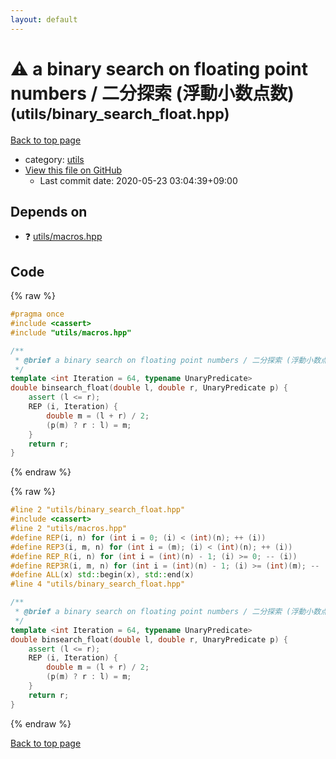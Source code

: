 ```yaml
---
layout: default
---
```


<!-- mathjax config similar to math.stackexchange -->
<script type="text/javascript" async
  src="https://cdnjs.cloudflare.com/ajax/libs/mathjax/2.7.5/MathJax.js?config=TeX-MML-AM_CHTML">
</script>
<script type="text/x-mathjax-config">
  MathJax.Hub.Config({
    TeX: { equationNumbers: { autoNumber: "AMS" }},
    tex2jax: {
      inlineMath: [ ['$','$'] ],
      processEscapes: true
    },
    "HTML-CSS": { matchFontHeight: false },
    displayAlign: "left",
    displayIndent: "2em"
  });
</script>

<script type="text/javascript" src="https://cdnjs.cloudflare.com/ajax/libs/jquery/3.4.1/jquery.min.js"></script>
<script src="https://cdn.jsdelivr.net/npm/jquery-balloon-js@1.1.2/jquery.balloon.min.js" integrity="sha256-ZEYs9VrgAeNuPvs15E39OsyOJaIkXEEt10fzxJ20+2I=" crossorigin="anonymous"></script>
<script type="text/javascript" src="../../assets/js/copy-button.js"></script>
<link rel="stylesheet" href="../../assets/css/copy-button.css" />


# :warning: a binary search on floating point numbers / 二分探索 (浮動小数点数) <small>(utils/binary_search_float.hpp)</small>

<a href="../../index.html">Back to top page</a>

* category: <a href="../../index.html#2b3583e6e17721c54496bd04e57a0c15">utils</a>
* <a href="{{ site.github.repository_url }}/blob/master/utils/binary_search_float.hpp">View this file on GitHub</a>
    - Last commit date: 2020-05-23 03:04:39+09:00




## Depends on

* :question: <a href="macros.hpp.html">utils/macros.hpp</a>


## Code

<a id="unbundled"></a>
{% raw %}
```cpp
#pragma once
#include <cassert>
#include "utils/macros.hpp"

/**
 * @brief a binary search on floating point numbers / 二分探索 (浮動小数点数)
 */
template <int Iteration = 64, typename UnaryPredicate>
double binsearch_float(double l, double r, UnaryPredicate p) {
    assert (l <= r);
    REP (i, Iteration) {
        double m = (l + r) / 2;
        (p(m) ? r : l) = m;
    }
    return r;
}

```
{% endraw %}

<a id="bundled"></a>
{% raw %}
```cpp
#line 2 "utils/binary_search_float.hpp"
#include <cassert>
#line 2 "utils/macros.hpp"
#define REP(i, n) for (int i = 0; (i) < (int)(n); ++ (i))
#define REP3(i, m, n) for (int i = (m); (i) < (int)(n); ++ (i))
#define REP_R(i, n) for (int i = (int)(n) - 1; (i) >= 0; -- (i))
#define REP3R(i, m, n) for (int i = (int)(n) - 1; (i) >= (int)(m); -- (i))
#define ALL(x) std::begin(x), std::end(x)
#line 4 "utils/binary_search_float.hpp"

/**
 * @brief a binary search on floating point numbers / 二分探索 (浮動小数点数)
 */
template <int Iteration = 64, typename UnaryPredicate>
double binsearch_float(double l, double r, UnaryPredicate p) {
    assert (l <= r);
    REP (i, Iteration) {
        double m = (l + r) / 2;
        (p(m) ? r : l) = m;
    }
    return r;
}

```
{% endraw %}

<a href="../../index.html">Back to top page</a>

